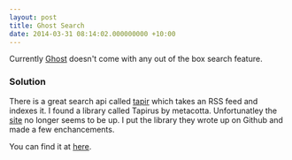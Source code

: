 ```yaml
---
layout: post
title: Ghost Search
date: 2014-03-31 08:14:02.000000000 +10:00
---
```

Currently [Ghost](www.ghost.io) doesn't come with any out of the box search feature.

### Solution
There is a great search api called [tapir](http://tapirgo.com/) which takes an RSS feed and indexes it. I found a library called Tapirus by metacotta. Unfortunatley the [site](www.metacotta.com/introducing-tapirus) no longer seems to be up. I put the library they wrote up on Github and made a few enchancements.

You can find it at [here](https://github.com/shaydesdsgn/jquery.sd.tapirgo).
